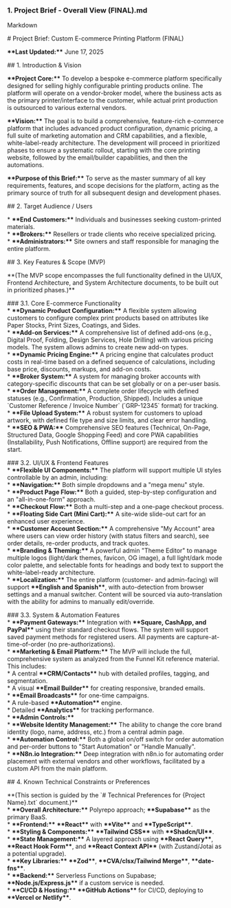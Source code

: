 ### **1\. Project Brief \- Overall View (FINAL).md**

Markdown

\# Project Brief: Custom E-commerce Printing Platform (FINAL)

**\*\*Last Updated:\*\*** June 17, 2025

\#\# 1\. Introduction & Vision

**\*\*Project Core:\*\*** To develop a bespoke e-commerce platform specifically designed for selling highly configurable printing products online. The platform will operate on a vendor-broker model, where the business acts as the primary printer/interface to the customer, while actual print production is outsourced to various external vendors.

**\*\*Vision:\*\*** The goal is to build a comprehensive, feature-rich e-commerce platform that includes advanced product configuration, dynamic pricing, a full suite of marketing automation and CRM capabilities, and a flexible, white-label-ready architecture. The development will proceed in prioritized phases to ensure a systematic rollout, starting with the core printing website, followed by the email/builder capabilities, and then the automations.

**\*\*Purpose of this Brief:\*\*** To serve as the master summary of all key requirements, features, and scope decisions for the platform, acting as the primary source of truth for all subsequent design and development phases.

\#\# 2\. Target Audience / Users

\* **\*\*End Customers:\*\*** Individuals and businesses seeking custom-printed materials.  
\* **\*\*Brokers:\*\*** Resellers or trade clients who receive specialized pricing.  
\* **\*\*Administrators:\*\*** Site owners and staff responsible for managing the entire platform.

\#\# 3\. Key Features & Scope (MVP)

\*\*(The MVP scope encompasses the full functionality defined in the UI/UX, Frontend Architecture, and System Architecture documents, to be built out in prioritized phases.)\*\*

\#\#\# 3.1. Core E-commerce Functionality  
\* **\*\*Dynamic Product Configuration:\*\*** A flexible system allowing customers to configure complex print products based on attributes like Paper Stocks, Print Sizes, Coatings, and Sides.  
\* **\*\*Add-on Services:\*\*** A comprehensive list of defined add-ons (e.g., Digital Proof, Folding, Design Services, Hole Drilling) with various pricing models. The system allows admins to create new add-on types.  
\* **\*\*Dynamic Pricing Engine:\*\*** A pricing engine that calculates product costs in real-time based on a defined sequence of calculations, including base price, discounts, markups, and add-on costs.  
\* **\*\*Broker System:\*\*** A system for managing broker accounts with category-specific discounts that can be set globally or on a per-user basis.  
\* **\*\*Order Management:\*\*** A complete order lifecycle with defined statuses (e.g., Confirmation, Production, Shipped). Includes a unique \`Customer Reference / Invoice Number\` (\`GRP-12345\` format) for tracking.  
\* **\*\*File Upload System:\*\*** A robust system for customers to upload artwork, with defined file type and size limits, and clear error handling.  
\* **\*\*SEO & PWA:\*\*** Comprehensive SEO features (Technical, On-Page, Structured Data, Google Shopping Feed) and core PWA capabilities (Installability, Push Notifications, Offline support) are required from the start.

\#\#\# 3.2. UI/UX & Frontend Features  
\* **\*\*Flexible UI Components:\*\*** The platform will support multiple UI styles controllable by an admin, including:  
 \* **\*\*Navigation:\*\*** Both simple dropdowns and a "mega menu" style.  
 \* **\*\*Product Page Flow:\*\*** Both a guided, step-by-step configuration and an "all-in-one-form" approach.  
 \* **\*\*Checkout Flow:\*\*** Both a multi-step and a one-page checkout process.  
\* **\*\*Floating Side Cart (Mini Cart):\*\*** A site-wide slide-out cart for an enhanced user experience.  
\* **\*\*Customer Account Section:\*\*** A comprehensive "My Account" area where users can view order history (with status filters and search), see order details, re-order products, and track quotes.  
\* **\*\*Branding & Theming:\*\*** A powerful admin "Theme Editor" to manage multiple logos (light/dark themes, favicon, OG image), a full light/dark mode color palette, and selectable fonts for headings and body text to support the white-label-ready architecture.  
\* **\*\*Localization:\*\*** The entire platform (customer- and admin-facing) will support **\*\*English and Spanish\*\***, with auto-detection from browser settings and a manual switcher. Content will be sourced via auto-translation with the ability for admins to manually edit/override.

\#\#\# 3.3. System & Automation Features  
\* **\*\*Payment Gateways:\*\*** Integration with **\*\*Square, CashApp, and PayPal\*\*** using their standard checkout flows. The system will support saved payment methods for registered users. All payments are capture-at-time-of-order (no pre-authorizations).  
\* **\*\*Marketing & Email Platform:\*\*** The MVP will include the full, comprehensive system as analyzed from the Funnel Kit reference material. This includes:  
 \* A central **\*\*CRM/Contacts\*\*** hub with detailed profiles, tagging, and segmentation.  
 \* A visual **\*\*Email Builder\*\*** for creating responsive, branded emails.  
 \* **\*\*Email Broadcasts\*\*** for one-time campaigns.  
 \* A rule-based **\*\*Automation\*\*** engine.  
 \* Detailed **\*\*Analytics\*\*** for tracking performance.  
\* **\*\*Admin Controls:\*\***  
 \* **\*\*Website Identity Management:\*\*** The ability to change the core brand identity (logo, name, address, etc.) from a central admin page.  
 \* **\*\*Automation Control:\*\*** Both a global on/off switch for order automation and per-order buttons to "Start Automation" or "Handle Manually".  
\* **\*\*N8n.io Integration:\*\*** Deep integration with n8n.io for automating order placement with external vendors and other workflows, facilitated by a custom API from the main platform.

\#\# 4\. Known Technical Constraints or Preferences

\*\*(This section is guided by the \`\# Technical Preferences for {Project Name}.txt\` document.)\*\*  
\* **\*\*Overall Architecture:\*\*** Polyrepo approach; **\*\*Supabase\*\*** as the primary BaaS.  
\* **\*\*Frontend:\*\*** **\*\*React\*\*** with **\*\*Vite\*\*** and **\*\*TypeScript\*\***.  
\* **\*\*Styling & Components:\*\*** **\*\*Tailwind CSS\*\*** with **\*\*Shadcn/UI\*\***.  
\* **\*\*State Management:\*\*** A layered approach using **\*\*React Query\*\***, **\*\*React Hook Form\*\***, and **\*\*React Context API\*\*** (with Zustand/Jotai as a potential upgrade).  
\* **\*\*Key Libraries:\*\*** **\*\*Zod\*\***, **\*\*CVA/clsx/Tailwind Merge\*\***, **\*\*date-fns\*\***.  
\* **\*\*Backend:\*\*** Serverless Functions on Supabase; **\*\*Node.js/Express.js\*\*** if a custom service is needed.  
\* **\*\*CI/CD & Hosting:\*\*** **\*\*GitHub Actions\*\*** for CI/CD, deploying to **\*\*Vercel or Netlify\*\***.
